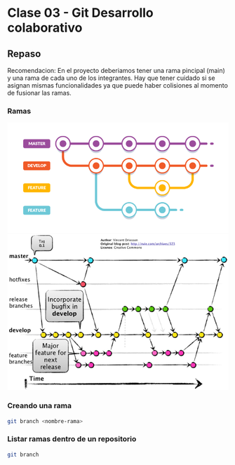 # Clase 03 - Git Desarrollo colaborativo

## Repaso

Recomendacion: En el proyecto deberiamos tener una rama pincipal (main) y una rama de cada uno de los integrantes. Hay que tener cuidado si se asignan mismas funcionalidades ya que puede haber colisiones al momento de fusionar las ramas. 

### Ramas

![estructura-ramas](_ref/basica.png)
![estructura-ramas](_ref/avanzada.png)

### Creando una rama

```sh
git branch <nombre-rama>
```

### Listar ramas dentro de un repositorio

```sh
git branch
```